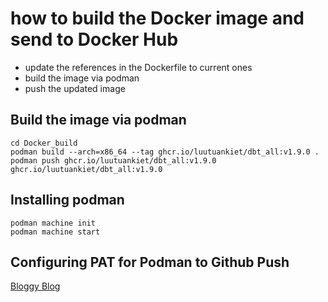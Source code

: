 # how to build the Docker image and send to Docker Hub

- update the references in the Dockerfile to current ones
- build the image via podman
- push the updated image


## Build the image via podman

```
cd Docker_build
podman build --arch=x86_64 --tag ghcr.io/luutuankiet/dbt_all:v1.9.0 .
podman push ghcr.io/luutuankiet/dbt_all:v1.9.0 ghcr.io/luutuankiet/dbt_all:v1.9.0
```


## Installing podman
```brew install podman
podman machine init
podman machine start
```

## Configuring PAT for Podman to Github Push
[Bloggy Blog](https://geraldonit.com/2022/08/30/manually-publish-images-to-github-container-registry-ghcr/)
